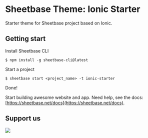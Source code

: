 # Sheetbase Theme: Ionic Starter
Starter theme for Sheetbase project based on Ionic.

## Getting start

Install Sheetbase CLI

``$ npm install -g sheetbase-cli@latest``

Start a project

``$ sheetbase start <project_name> -t ionic-starter``

Done!

Start building awesome website and app. Need help, see the docs: [https://sheetbase.net/docs](https://sheetbase.net/docs).

## Support us
[<img src="https://cloakandmeeple.files.wordpress.com/2017/06/become_a_patron_button3x.png?w=200">](https://www.patreon.com/lamnhan)